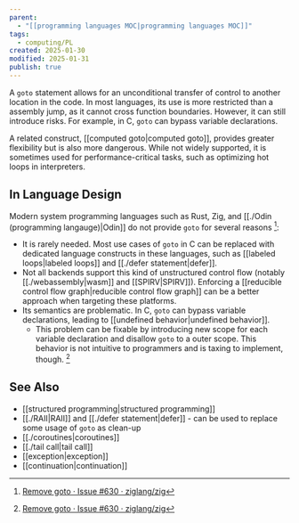 ```yaml
---
parent:
  - "[[programming languages MOC|programming languages MOC]]"
tags:
  - computing/PL
created: 2025-01-30
modified: 2025-01-31
publish: true
---
```

A `goto` statement allows for an unconditional transfer of control to another location in the code. In most languages, its use is more restricted than a assembly jump, as it cannot cross function boundaries. However, it can still introduce risks. For example, in C, `goto` can bypass variable declarations.

A related construct, [[computed goto|computed goto]], provides greater flexibility but is also more dangerous. While not widely supported, it is sometimes used for performance-critical tasks, such as optimizing hot loops in interpreters.

## In Language Design
Modern system programming languages such as Rust, Zig, and [[./Odin (programming langauge)|Odin]] do not provide `goto` for several reasons [^1]:
- It is rarely needed. Most use cases of `goto` in C can be replaced with dedicated language constructs in these languages, such as [[labeled loops|labeled loops]] and [[./defer statement|defer]].
- Not all backends support this kind of unstructured control flow (notably [[./webassembly|wasm]] and [[SPIRV|SPIRV]]). Enforcing a [[reducible control flow graph|reducible control flow graph]] can be a better approach when targeting these platforms.
- Its semantics are problematic. In C, `goto` can bypass variable declarations, leading to [[undefined behavior|undefined behavior]].
  - This problem can be fixable by introducing new scope for each variable declaration and disallow `goto` to a outer scope. This behavior is not intuitive to programmers and is taxing to implement, though. [^1]

## See Also
- [[structured programming|structured programming]]
- [[./RAII|RAII]] and [[./defer statement|defer]] - can be used to replace some usage of `goto` as clean-up
- [[./coroutines|coroutines]]
- [[./tail call|tail call]]
- [[exception|exception]]
- [[continuation|continuation]]

[^1]: [Remove goto · Issue #630 · ziglang/zig](https://github.com/ziglang/zig/issues/630)